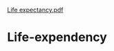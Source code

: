 [Life expectancy.pdf](https://github.com/shuvabhattacharjee76/Life-expendency/files/10114281/Life.expectancy.pdf)
# Life-expendency

